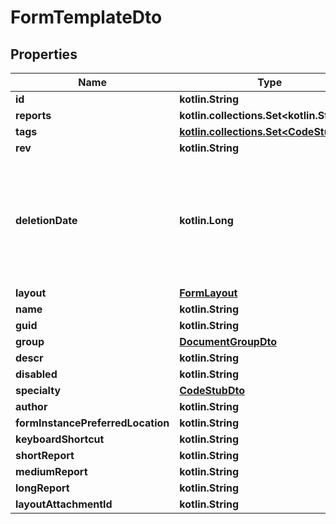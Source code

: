 
# FormTemplateDto

## Properties
Name | Type | Description | Notes
------------ | ------------- | ------------- | -------------
**id** | **kotlin.String** |  | 
**reports** | **kotlin.collections.Set&lt;kotlin.String&gt;** |  | 
**tags** | [**kotlin.collections.Set&lt;CodeStubDto&gt;**](CodeStubDto.md) |  | 
**rev** | **kotlin.String** |  |  [optional]
**deletionDate** | **kotlin.Long** | hard delete (unix epoch in ms) timestamp of the object. Filled automatically when deletePatient is called. |  [optional]
**layout** | [**FormLayout**](FormLayout.md) |  |  [optional]
**name** | **kotlin.String** |  |  [optional]
**guid** | **kotlin.String** |  |  [optional]
**group** | [**DocumentGroupDto**](DocumentGroupDto.md) |  |  [optional]
**descr** | **kotlin.String** |  |  [optional]
**disabled** | **kotlin.String** |  |  [optional]
**specialty** | [**CodeStubDto**](CodeStubDto.md) |  |  [optional]
**author** | **kotlin.String** |  |  [optional]
**formInstancePreferredLocation** | **kotlin.String** |  |  [optional]
**keyboardShortcut** | **kotlin.String** |  |  [optional]
**shortReport** | **kotlin.String** |  |  [optional]
**mediumReport** | **kotlin.String** |  |  [optional]
**longReport** | **kotlin.String** |  |  [optional]
**layoutAttachmentId** | **kotlin.String** |  |  [optional]



